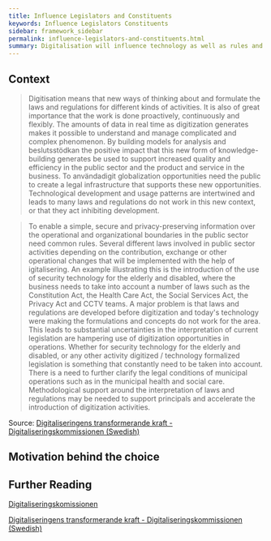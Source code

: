 ```yaml
---
title: Influence Legislators and Constituents
keywords: Influence Legislators Constituents
sidebar: framework_sidebar
permalink: influence-legislators-and-constituents.html
summary: Digitalisation will influence technology as well as rules and laws. Let´s be a part of it.
---
```


## Context

> Digitisation means that new ways of thinking about and formulate the laws and regulations for different kinds of activities. It is also of great importance that the work is done proactively, continuously and flexibly. The amounts of data in real time as digitization generates makes it possible to understand and manage complicated and complex phenomenon. By building models for analysis and beslutsstödkan the positive impact that this new form of knowledge-building generates be used to support increased quality and efficiency in the public sector and the product and service in the business. To användadigit globalization opportunities need the public to create a legal infrastructure that supports these new opportunities. Technological development and usage patterns are intertwined and leads to many laws and regulations do not work in this new context, or that they act inhibiting development.

> To enable a simple, secure and privacy-preserving information over the operational and organizational boundaries in the public sector need common rules. Several different laws involved in public sector activities depending on the contribution, exchange or other operational changes that will be implemented with the help of igitalisering. An example illustrating this is the introduction of the use of security technology for the elderly and disabled, where the business needs to take into account a number of laws such as the Constitution Act, the Health Care Act, the Social Services Act, the Privacy Act and CCTV teams. A major problem is that laws and regulations are developed before digitization and today's technology were making the formulations and concepts do not work for the area. This leads to substantial uncertainties in the interpretation of current legislation are hampering use of digitization opportunities in operations. Whether for security technology for the elderly and disabled, or any other activity digitized / technology formalized legislation is something that constantly need to be taken into account. There is a need to further clarify the legal conditions of municipal operations such as in the municipal health and social care. Methodological support around the interpretation of laws and regulations may be needed to support principals and accelerate the introduction of digitization activities.

Source: [Digitaliseringens transformerande kraft - Digitaliseringskommissionen (Swedish)](https://digitaliseringskommissionen.se/wp-content/uploads/2015/09/03-Digitaliseringens-transformerande-kraft_20150928.pdf)

## Motivation behind the choice


## Further Reading
[Digitaliseringskomissionen](https://digitaliseringskommissionen.se/rapport/)

 [Digitaliseringens transformerande kraft - Digitaliseringskommissionen (Swedish)](https://digitaliseringskommissionen.se/wp-content/uploads/2015/09/03-Digitaliseringens-transformerande-kraft_20150928.pdf)
